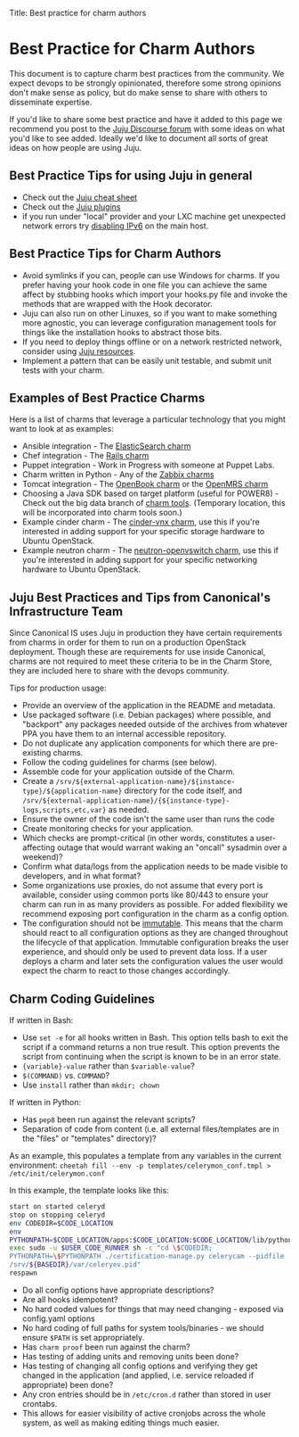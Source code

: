 Title: Best practice for charm authors  

# Best Practice for Charm Authors

This document is to capture charm best practices from the community. We expect
devops to be strongly opinionated, therefore some strong opinions don't make
sense as policy, but do make sense to share with others to disseminate
expertise.

If you'd like to share some best practice and have it added to this page we
recommend you post to the [Juju Discourse forum][juju-discourse-forum] with
some ideas on what you'd like to see added. Ideally we'd like to document all
sorts of great ideas on how people are using Juju.

## Best Practice Tips for using Juju in general

- Check out the [Juju cheat sheet](https://github.com/juju/cheatsheet)
- Check out the [Juju plugins](https://github.com/juju/plugins)
- if you run under "local" provider and your LXC machine get unexpected
  network errors try
  [disabling IPv6](http://askubuntu.com/questions/440649/how-to-disable-ipv6-in-ubuntu-14-04)
  on the main host.

## Best Practice Tips for Charm Authors

- Avoid symlinks if you can, people can use Windows for charms. If you prefer
  having your hook code in one file you can achieve the same affect by stubbing
  hooks which import your hooks.py file and invoke the methods that are wrapped
  with the Hook decorator.
- Juju can also run on other Linuxes, so if you want to make something more
  agnostic, you can leverage configuration management tools for things like the
  installation hooks to abstract those bits.
- If you need to deploy things offline or on a network restricted network,
  consider using [Juju resources](http://pythonhosted.org/jujuresources/).
- Implement a pattern that can be easily unit testable, and submit unit tests
  with your charm.

## Examples of Best Practice Charms

Here is a list of charms that leverage a particular technology that you might
want to look at as examples:

- Ansible integration - The [ElasticSearch charm](https://jujucharms.com/elasticsearch)
- Chef integration - The [Rails charm](https://jujucharms.com/rails)
- Puppet integration - Work in Progress with someone at Puppet Labs.
- Charm written in Python - Any of the [Zabbix charms](https://jujucharms.com/q/zabbix)
- Tomcat integration - The [OpenBook charm](https://jujucharms.com/openbook) or the [OpenMRS charm](https://jujucharms.com/openmrs)
- Choosing a Java SDK based on target platform (useful for POWER8) - Check out the big data branch of [charm tools](http://bazaar.launchpad.net/~bigdata-dev/bigdata-data/trunk/view/head:/common/noarch/java-installer.sh). (Temporary location, this will be incorporated into charm tools soon.)
- Example cinder charm - The [cinder-vnx charm](https://jujucharms.com/cinder-vnx), use this if you're interested in adding support for your specific storage hardware to Ubuntu OpenStack.
- Example neutron charm - The [neutron-openvswitch charm](https://jujucharms.com/neutron-openvswitch), use this if you're interested in adding support for your specific networking hardware to Ubuntu OpenStack.

## Juju Best Practices and Tips from Canonical's Infrastructure Team

Since Canonical IS uses Juju in production they have certain requirements from
charms in order for them to run on a production OpenStack deployment. Though
these are requirements for use inside Canonical, charms are not required to meet
these criteria to be in the Charm Store, they are included here to share with
the devops community.

Tips for production usage:

  - Provide an overview of the application in the README and metadata.
  - Use packaged software (i.e. Debian packages) where possible, and "backport"
    any packages needed outside of the archives from whatever PPA you have them
    to an internal accessible repository.
  - Do not duplicate any application components for which there are pre-existing
    charms.
  - Follow the coding guidelines for charms (see below).
  - Assemble code for your application outside of the Charm.
  - Create a `/srv/${external-application-name}/${instance-type}/${application-name}`
    directory for the code itself, and
    `/srv/${external-application-name}/{${instance-type}-logs,scripts,etc,var}` as
    needed.
  - Ensure the owner of the code isn't the same user than runs the code
  - Create monitoring checks for your application.
  - Which checks are prompt-critical (in other words, constitutes a
    user-affecting outage that would warrant waking an "oncall" sysadmin over
    a weekend)?
  - Confirm what data/logs from the application needs to be made visible to
    developers, and in what format?
  - Some organizations use proxies, do not assume that every port is available,
    consider using common ports like 80/443 to ensure your charm can run in as
    many providers as possible. For added flexibility we recommend exposing
    port configuration in the charm as a config option.
  - The configuration should not be 
    [immutable](http://en.wikipedia.org/wiki/Immutable_object). 
    This means that the charm should react to all configuration options as they
    are changed throughout the lifecycle of that application. Immutable
    configuration breaks the user experience, and should only be used to prevent
    data loss. If a user deploys a charm and later sets the configuration values
    the user would expect the charm to react to those changes accordingly.

## Charm Coding Guidelines

If written in Bash:

  - Use `set -e` for all hooks written in Bash. This option tells bash to exit
    the script if a command returns a non true result. This option prevents the
    script from continuing when the script is known to be in an error state.
  - `{variable}-value` rather than `$variable-value`?
  - `$(COMMAND)` vs. `COMMAND`?
  - Use `install` rather than `mkdir; chown`

If written in Python:

  - Has `pep8` been run against the relevant scripts?
  - Separation of code from content (i.e. all external files/templates are in
    the "files" or "templates" directory)?

As an example, this populates a template from any variables in the current
environment: `cheetah fill --env -p templates/celerymon_conf.tmpl >
/etc/init/celerymon.conf`

In this example, the template looks like this:

```bash
start on started celeryd
stop on stopping celeryd
env CODEDIR=$CODE_LOCATION
env
PYTHONPATH=$CODE_LOCATION/apps:$CODE_LOCATION:$CODE_LOCATION/lib/python2.7/site-packages
exec sudo -u $USER_CODE_RUNNER sh -c "cd \$CODEDIR;
PYTHONPATH=\$PYTHONPATH ./certification-manage.py celerycam --pidfile
/srv/${BASEDIR}/var/celeryev.pid"
respawn
```

  - Do all config options have appropriate descriptions?
  - Are all hooks idempotent?
  - No hard coded values for things that may need changing - exposed via 
    config.yaml options
  - No hard coding of full paths for system tools/binaries - we should ensure 
    `$PATH` is set appropriately.
  - Has `charm proof` been run against the charm?
  - Has testing of adding units and removing units been done?
  - Has testing of changing all config options and verifying they get changed in
    the application (and applied, i.e. service reloaded if appropriate) been
    done?
  - Any cron entries should be in `/etc/cron.d` rather than stored in user
    crontabs.
  - This allows for easier visibility of active cronjobs across the whole
    system, as well as making editing things much easier.


<!-- LINKS -->

[juju-discourse-forum]: https://discourse.jujucharms.com/
